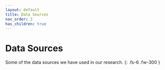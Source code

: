 ```yaml
---
layout: default
title: Data Sources
nav_order: 2
has_children: true
---
```


# Data Sources

Some of the data sources we have used in our research.
{: .fs-6 .fw-300 }
